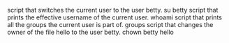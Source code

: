 script that switches the current user to the user betty. su betty
script that prints the effective username of the current user. whoami
script that prints all the groups the current user is part of. groups
script that changes the owner of the file hello to the user betty. chown betty hello
